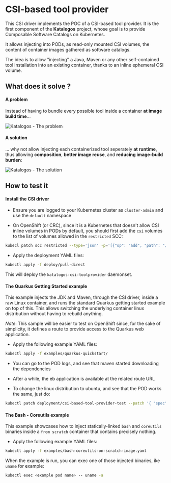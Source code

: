 # CSI-based tool provider

This CSI driver implements the POC of a CSI-based tool provider. It is the first component of the **Katalogos** project,
whose goal is to provide Composable Software Catalogs on Kubernetes.

It allows injecting into PODs, as read-only mounted CSI volumes, the content of container images
gathered as software catalogs.

The idea is to allow "injecting" a Java, Maven or any other self-contained tool installation
into an existing container, thanks to an inline ephemeral CSI volume.

## What does it solve ?

#### A problem

Instead of having to bundle every possible tool inside a container **at image build time**...

![Katalogos - The problem](https://user-images.githubusercontent.com/686586/127527553-1ba0c00f-e70a-4ade-8c08-1e532fec8b83.png)

#### A solution

... why not allow injecting each containerized tool seperately **at runtime**, thus allowing **composition**, **better image reuse**, and **reducing image-build burden**:

![Katalogos - The solution](https://user-images.githubusercontent.com/686586/127528197-054ec139-b341-4902-8119-cc8d15f86a8c.png)

## How to test it

#### Install the CSI driver

- Ensure you are logged to your Kubernetes cluster as `cluster-admin` and use the `default` namespace 

- On OpenShift (or CRC), since it is a Kubernetes that doesn't allow CSI inline volumes in PODs by default, you should first add the `csi` volumes to the list of volumes allowed in the `restricted` SCC:

```bash
kubecl patch scc restricted --type='json' -p='[{"op": "add", "path": "/volumes/-", "value": "csi"}]'
```
- Apply the deployment YAML files:

```bash
kubectl apply -f deploy/pull-direct
```
This will deploy the `katalogos-csi-toolprovider` daemonset.

#### The Quarkus Getting Started example

This example injects the JDK and Maven, through the CSI driver, inside a raw Linux container, and
runs the standard Quarkus getting started example on top of this.
This allows switching the underlying container linux distribution without having to rebuild anything.

*Note*: This sample will be easier to test on OpenShift since, for the sake of simplicity, it defines a route to provide access to the Quarkus web application.

- Apply the following example YAML files:

```bash
kubectl apply -f examples/quarkus-quickstart/
```
- You can go to the POD logs, and see that maven started downloading the dependencies
- After a while, the eb application is available at the related route URL

- To change the linux distribution to ubuntu, and see that the POD works the same, just do:

```bash
kubectl patch deployment/csi-based-tool-provider-test --patch '{ "spec": { "template": { "spec" : { "containers": [ { "name": "main", "image": "ubuntu" } ] } } } }'
```

#### The Bash - Coreutils example

This example showcases how to inject statically-linked `bash` and `coreutils` binaries
inside a `from scratch` container that contains precisely nothing.

- Apply the following example YAML files:

```bash
kubectl apply -f examples/bash-coreutils-on-scratch-image.yaml
```

When the example is run, you can exec one of those injected binaries, ike `uname` for example:

```bash
kubectl exec <example pod name> -- uname -a
```
